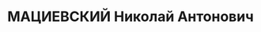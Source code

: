 ---
title: МАЦИЕВСКИЙ Николай Антонович
description: "1894 р. н., м. Лібава Курляндської губ. Латиш, чл. КП.б)У, освіта середня,\
  \ 1-й секретар МК КП(б)У Проживав у м. Бердичів Житомирської обл. \n  Заарештований\
  \ 27 жовтня 1937 р. Обвинувачувався в причетності до к.-р. троцькістської терористичної\
  \ організації. ВК ВС СРСР 23 грудня 1937 р. засуджений до розстрілу. Вирок виконано\
  \ 23 грудня 1937 р. у м. Київ. \n  Реабілітований у 1959 р."
---